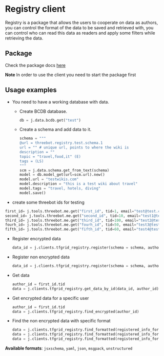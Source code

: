 # Registry client

Registry is a package that allows the users to cooperate on data as authors, you can control the format of the data to be saved and retrieved with, you can control who can read this data as readers and apply some filters while retrieving the data.

## Package

Check the package docs [here](https://github.com/threefoldtech/jumpscaleX_threebot/blob/development/ThreeBotPackages/tfgrid/registry/wiki/README.md)

**Note** In order to use the client you need to start the package first

## Usage examples

* You need to have a working database with data.

  * Create BCDB database.

    ```python
    db = j.data.bcdb.get("test")
    ```

  * Create a schema and add data to it.

    ```python
    schema = """
    @url = threebot.registry.test.schema.1
    url = "" # unique url, points to where the wiki is
    description = ""
    topic = "travel,food,it" (E)
    tags = (LS)
    """
    scm = j.data.schema.get_from_text(schema)
    model = db.model_get(url=scm.url).new()
    model.url = "testwikis.com"
    model.description = "this is a test wiki about travel"
    model.tags = "travel, hotels, diving"
    model.save()
    ```

* create some threebot ids for testing

```python
first_id= j.tools.threebot.me.get("first_id", tid=1, email="test@test.com", tname="first")
second_id= j.tools.threebot.me.get("second_id", tid=10, email="test1@test.com", tname="second")
third_id= j.tools.threebot.me.get("third_id", tid=100, email="test2@test.com", tname="third")
fourh_id= j.tools.threebot.me.get("fourh_id", tid=50, email="test3@test.com", tname="fourth")
fifth_id= j.tools.threebot.me.get("fifth_id", tid=60, email="test4@test.com", tname="fifth")
```

* Register encrypted data

    ```python
    data_id = j.clients.tfgrid_registry.register(schema = schema, authors = [first_id.tid, second_id.tid, third_id.tid], model = model,is_encrypted_data = True,readers = [fourh_id.tid, fifth_id.tid])
    ```

* Register non encrypted data

    ```python
    data_id = j.clients.tfgrid_registry.register(schema = schema, authors = [first_id.tid, second_id.tid, third_id.tid], model = model,is_encrypted_data = False)
    ```

* Get data

    ```python
    author_id = first_id.tid
    data = j.clients.tfgrid_registry.get_data_by_id(data_id, author_id)
    ```

* Get encrypted data for a specific user

    ```python
    author_id = first_id.tid
    data = j.clients.tfgrid_registry.find_encrypted(author_id)
    ```

* Find the non encrypted data with specific format

    ```python
    data = j.clients.tfgrid_registry.find_formatted(registered_info_format = "jsxschema")
    data = j.clients.tfgrid_registry.find_formatted(registered_info_format = "yaml")
    data = j.clients.tfgrid_registry.find_formatted(registered_info_format = "json")
    ```

**Available formats**: `jsxschema`, `yaml`, `json`, `msgpack`, `unstructured`
